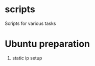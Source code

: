 scripts
=======

Scripts for various tasks 

Ubuntu preparation
======================
1. static ip setup
